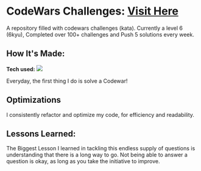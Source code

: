 # CodeWars Challenges: <a target="_blank" href="https://www.codewars.com/users/SwoleDevKev" >Visit Here</a> 
<!--  Replace with my profile codewars image
![alt tag](https://github.com/CharlesCreativeContent/CodeWars/blob/master/Screen%20Shot%202022-02-10%20at%202.54.15%20AM.png)

-->
A repository filled with codewars challenges (kata). Currently a level 6 (6kyu), Completed over 100+ challenges and Push 5 solutions every week.

## How It's Made:

**Tech used:** <img src="https://img.shields.io/static/v1?label=|&message=JAVASCRIPT&color=3c7f5d&style=plastic&logo=javascript"/>

Everyday, the first thing I do is solve a Codewar! 

## Optimizations

I consistently refactor and optimize my code, for efficiency and readability. 

## Lessons Learned:

The Biggest Lesson I learned in tackling this endless supply of questions is understanding that there is a long way to go. Not being able to answer a question is okay, as long as you take the initiative to improve. 



